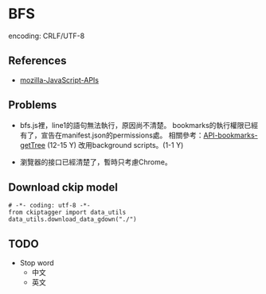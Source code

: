 # BFS

encoding: CRLF/UTF-8

## References
- [mozilla-JavaScript-APIs](https://developer.mozilla.org/en-US/docs/Mozilla/Add-ons/WebExtensions/API)

## Problems

- bfs.js裡，line1的語句無法執行，原因尚不清楚。
bookmarks的執行權限已經有了，宣告在manifest.json的permissions處。
相關參考：[API-bookmarks-getTree](https://developer.mozilla.org/en-US/docs/Mozilla/Add-ons/WebExtensions/API/bookmarks/getTree)
(12-15 Y) 改用background scripts。(1-1 Y)

- 瀏覽器的接口已經清楚了，暫時只考慮Chrome。

## Download ckip model
```
# -*- coding: utf-8 -*-
from ckiptagger import data_utils
data_utils.download_data_gdown("./")
```

## TODO
* Stop word
    * 中文
    * 英文